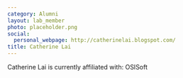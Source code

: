 ```yaml
---
category: Alumni
layout: lab_member
photo: placeholder.png
social:
  personal_webpage: http://catherinelai.blogspot.com/
title: Catherine Lai
---
```


Catherine Lai is currently affiliated with: OSISoft
